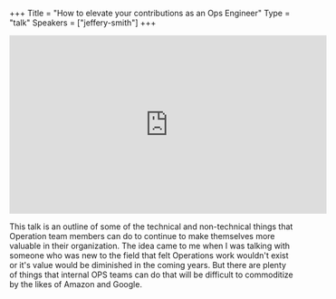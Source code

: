 +++
Title = "How to elevate your contributions as an Ops Engineer"
Type = "talk"
Speakers = ["jeffery-smith"]
+++

<iframe width="560" height="315" src="https://www.youtube-nocookie.com/embed/YYnXSrykRco" frameborder="0" allowfullscreen></iframe>

This talk is an outline of some of the technical and non-technical things that Operation team members can do to continue to make themselves more valuable in their organization. The idea came to me when I was talking with someone who was new to the field that felt Operations work wouldn't exist or it's value would be diminished in the coming years. But there are plenty of things that internal OPS teams can do that will be difficult to commoditize by the likes of Amazon and Google.
